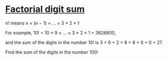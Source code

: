 # [Factorial digit sum](https://projectueler.net/problem=20)

n! means n × (n − 1) × ... × 3 × 2 × 1

For example, 10! = 10 × 9 × ... × 3 × 2 × 1 = 3628800,

and the sum of the digits in the number 10! is 
3 + 6 + 2 + 8 + 8 + 0 + 0 = 27.

Find the sum of the digits in the number 100!
